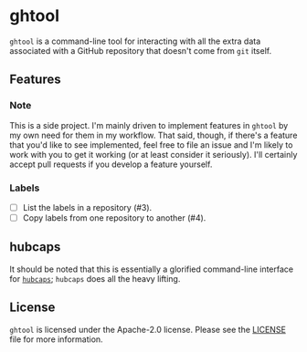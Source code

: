 # ghtool

`ghtool` is a command-line tool for interacting with all the extra
data associated with a GitHub repository that doesn't come from `git`
itself.

## Features

### Note

This is a side project. I'm mainly driven to implement features in
`ghtool` by my own need for them in my workflow. That said, though, if
there's a feature that you'd like to see implemented, feel free to
file an issue and I'm likely to work with you to get it working (or at
least consider it seriously). I'll certainly accept pull requests if
you develop a feature yourself.

### Labels

- [ ] List the labels in a repository (#3).
- [ ] Copy labels from one repository to another (#4).

## hubcaps

It should be noted that this is essentially a glorified command-line
interface for [`hubcaps`](https://github.com/softprops/hubcaps);
`hubcaps` does all the heavy lifting.

## License

`ghtool` is licensed under the Apache-2.0 license. Please see the
[LICENSE](LICENSE) file for more information.
